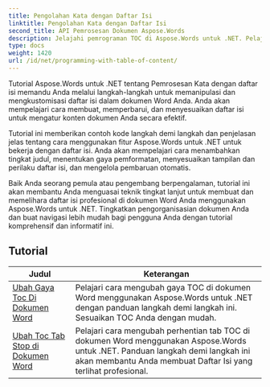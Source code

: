 ```yaml
---
title: Pengolahan Kata dengan Daftar Isi
linktitle: Pengolahan Kata dengan Daftar Isi
second_title: API Pemrosesan Dokumen Aspose.Words
description: Jelajahi pemrograman TOC di Aspose.Words untuk .NET. Pelajari cara membuat dan memanipulasi daftar isi di dokumen Word Anda dengan tutorial langkah demi langkah dan contoh kode C#.
type: docs
weight: 1420
url: /id/net/programming-with-table-of-content/
---
```

Tutorial Aspose.Words untuk .NET tentang Pemrosesan Kata dengan daftar isi memandu Anda melalui langkah-langkah untuk memanipulasi dan mengkustomisasi daftar isi dalam dokumen Word Anda. Anda akan mempelajari cara membuat, memperbarui, dan menyesuaikan daftar isi untuk mengatur konten dokumen Anda secara efektif.

Tutorial ini memberikan contoh kode langkah demi langkah dan penjelasan jelas tentang cara menggunakan fitur Aspose.Words untuk .NET untuk bekerja dengan daftar isi. Anda akan mempelajari cara menambahkan tingkat judul, menentukan gaya pemformatan, menyesuaikan tampilan dan perilaku daftar isi, dan mengelola pembaruan otomatis.

Baik Anda seorang pemula atau pengembang berpengalaman, tutorial ini akan membantu Anda menguasai teknik tingkat lanjut untuk membuat dan memelihara daftar isi profesional di dokumen Word Anda menggunakan Aspose.Words untuk .NET. Tingkatkan pengorganisasian dokumen Anda dan buat navigasi lebih mudah bagi pengguna Anda dengan tutorial komprehensif dan informatif ini.

 ## Tutorial
| Judul | Keterangan |
| --- | --- |
| [Ubah Gaya Toc Di Dokumen Word](./change-style-of-toc-level/) | Pelajari cara mengubah gaya TOC di dokumen Word menggunakan Aspose.Words untuk .NET dengan panduan langkah demi langkah ini. Sesuaikan TOC Anda dengan mudah. |
| [Ubah Toc Tab Stop di Dokumen Word](./change-toc-tab-stops/) | Pelajari cara mengubah perhentian tab TOC di dokumen Word menggunakan Aspose.Words untuk .NET. Panduan langkah demi langkah ini akan membantu Anda membuat Daftar Isi yang terlihat profesional. |